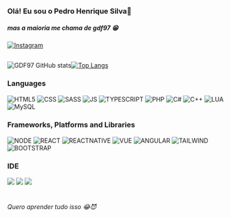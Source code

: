 ### Olá! Eu sou o Pedro Henrique Silva👋

##### mas a maioria me chama de gdf97 😁

[![Instagram](https://img.shields.io/badge/Instagram-E4405F?style=for-the-badge&logo=instagram&logoColor=white)](https://www.instagram.com/pedrohs.ordepsh/)

##

![GDF97 GitHub stats](https://github-readme-stats.vercel.app/api?username=GDF97&show_icons=true&theme=tokyonight)[![Top Langs](https://github-readme-stats.vercel.app/api/top-langs/?username=gdf97&layout=compact&langs_count=16&theme=tokyonight)](https://github.com/gdf97/github-readme-stats)

### Languages

<div>
    <img align="center" src="https://img.shields.io/badge/HTML5-E34F26?style=for-the-badge&logo=html5&logoColor=white" alt="HTML5">
    <img align="center" src="https://img.shields.io/badge/CSS3-1572B6?style=for-the-badge&logo=css3&logoColor=white" alt="CSS">
    <img align="center" src="https://img.shields.io/badge/Sass-CC6699?style=for-the-badge&logo=sass&logoColor=white" alt="SASS">
    <img align="center" src="https://img.shields.io/badge/JavaScript-323330?style=for-the-badge&logo=javascript&logoColor=F7DF1E" alt="JS">
    <img align="center" src="https://img.shields.io/badge/TypeScript-007ACC?style=for-the-badge&logo=typescript&logoColor=white" alt="TYPESCRIPT">
    <img align="center" src="https://img.shields.io/badge/PHP-777BB4?style=for-the-badge&logo=php&logoColor=white" alt="PHP">
    <img align="center" src="https://img.shields.io/badge/C%23-239120?style=for-the-badge&logo=c-sharp&logoColor=white" alt="C#"> 
    <img align="center" src="https://img.shields.io/badge/C%2B%2B-00599C?style=for-the-badge&logo=c%2B%2B&logoColor=white" alt="C++"> 
    <img align="center" src="https://img.shields.io/badge/Lua-2C2D72?style=for-the-badge&logo=lua&logoColor=white" alt="LUA"> 
    <img align="center" src="https://img.shields.io/badge/MySQL-005C84?style=for-the-badge&logo=mysql&logoColor=white" alt="MySQL">
</div>

### Frameworks, Platforms and Libraries

<div>
    <img align="center" src="https://img.shields.io/badge/Node.js-43853D?style=for-the-badge&logo=node.js&logoColor=white" alt="NODE">
    <img align="center" src="https://img.shields.io/badge/React-20232A?style=for-the-badge&logo=react&logoColor=61DAFB" alt="REACT">
    <img align="center" src="https://img.shields.io/badge/React_Native-20232A?style=for-the-badge&logo=react&logoColor=61DAFB" alt="REACTNATIVE">
    <img align="center" src="https://img.shields.io/badge/Vue.js-35495E?style=for-the-badge&logo=vue.js&logoColor=4FC08D" alt="VUE">
    <img align="center" src="https://img.shields.io/badge/Angular-DD0031?style=for-the-badge&logo=angular&logoColor=white" alt="ANGULAR">
    <img align="center" src="https://img.shields.io/badge/Tailwind_CSS-38B2AC?style=for-the-badge&logo=tailwind-css&logoColor=white" alt="TAILWIND">
    <img align="center" src="https://img.shields.io/badge/Bootstrap-563D7C?style=for-the-badge&logo=bootstrap&logoColor=white" alt="BOOTSTRAP">
</div>

### IDE

<div>
    <img src="https://img.shields.io/badge/Visual_Studio-5C2D91?style=for-the-badge&logo=visual%20studio&logoColor=white">
    <img src="https://img.shields.io/badge/Visual_Studio_Code-0078D4?style=for-the-badge&logo=visual%20studio%20code&logoColor=white">
    <img src="https://img.shields.io/badge/NeoVim-%2357A143.svg?&style=for-the-badge&logo=neovim&logoColor=white">
</div>

#

###### Quero aprender tudo isso :joy::smiling_imp:



<!---
GDF97/GDF97 is a ✨ special ✨ repository because its `README.md` (this file) appears on your GitHub profile.
You can click the Preview link to take a look at your changes.
--->
